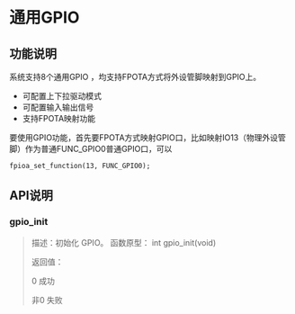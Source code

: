# 通用GPIO

## 功能说明

系统支持8个通用GPIO ，均支持FPOTA方式将外设管脚映射到GPIO上。

* 可配置上下拉驱动模式
* 可配置输入输出信号
* 支持FPOTA映射功能

要使用GPIO功能，首先要FPOTA方式映射GPIO口，比如映射IO13（物理外设管脚）作为普通FUNC\_GPIO0普通GPIO口，可以

```text
fpioa_set_function(13, FUNC_GPIO0);
```

## API说明

### gpio\_init

> 描述：初始化 GPIO。
函数原型： int gpio_init(void)
>
> 返回值：
>
> 0	成功
>
> 非0	失败

